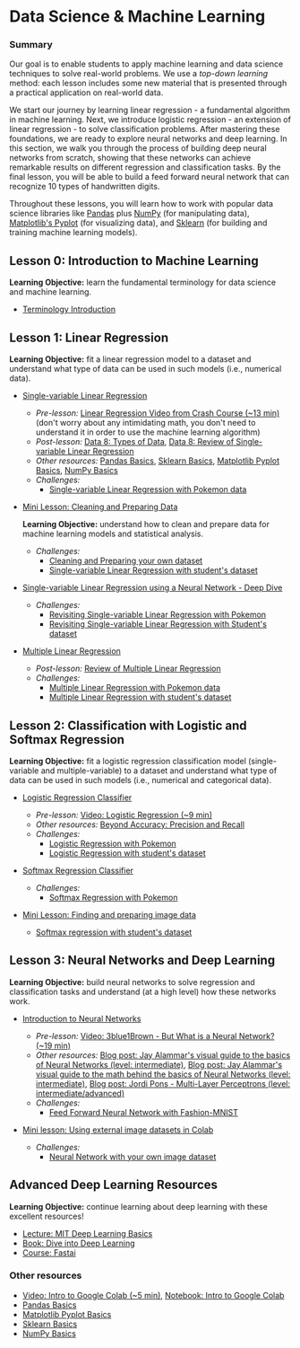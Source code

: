 # Data Science & Machine Learning

### Summary
Our goal is to enable students to apply machine learning and data science techniques to solve real-world problems. We use a *top-down learning* method: each lesson includes some new material that is presented through a practical application on real-world data.

We start our journey by learning linear regression - a fundamental algorithm in machine learning. Next, we introduce logistic regression - an extension of linear regression - to solve classification problems. After mastering these foundations, we are ready to explore neural networks and deep learning. In this section, we walk you through the process of building deep neural networks from scratch, showing that these networks can achieve remarkable results on different regression and classification tasks. By the final lesson, you will be able to build a feed forward neural network that can recognize 10 types of handwritten digits.

Throughout these lessons, you will learn how to work with popular data science libraries like [Pandas](../basics/Basic_Pandas_Functions_for_Data_Science.ipynb) plus [NumPy](../basics/Basics_NumPy.ipynb) (for manipulating data), [Matplotlib's Pyplot](../basics/Basic_Matplotlib_Pyplot.ipynb) (for visualizing data), and [Sklearn](../basics/Basics_Sklearn.ipynb) (for building and training machine learning models).


## Lesson 0: Introduction to Machine Learning
**Learning Objective:** learn the fundamental terminology for data science and machine learning.   
- [Terminology Introduction](https://github.com/BreakoutMentors/Data-Science-and-Machine-Learning/blob/master/machine_learning/lesson%200%20-%20machine%20learning/Intro_to_Machine_Learning.ipynb)


## Lesson 1: Linear Regression
**Learning Objective:** fit a linear regression model to a dataset and understand what type of data can be used in such models (i.e., numerical data).
- [Single-variable Linear Regression](https://github.com/BreakoutMentors/Data-Science-and-Machine-Learning/blob/master/machine_learning/lesson%201%20-%20linear%20regression/examples/simple-linear-regression.ipynb)
  - *Pre-lesson:* [Linear Regression Video from Crash Course (~13 min)](https://www.youtube.com/watch?v=WWqE7YHR4Jc&t=13s) (don't worry about any intimidating math, you don't need to understand it in order to use the machine learning algorithm)
  - *Post-lesson:* [Data 8: Types of Data](https://docs.google.com/presentation/d/1DIllYGoPGrhpS-2rKyEZOLJQgEcQrE3EqJX0Q-Ys2qA/edit#slide=id.g3f12e5cfb6_0_4), [Data 8: Review of Single-variable Linear Regression](https://docs.google.com/presentation/d/1TXu2sV9026yzy09uZmTdZSxayKR3ff4yixjbLmbbh-M/edit#slide=id.g30c77890ad_0_0)
  - *Other resources:* [Pandas Basics](https://github.com/krmiddlebrook/intro_to_graphing_in_python/blob/master/notebooks/Basic_Pandas_Functions_for_Data_Science.ipynb), [Sklearn Basics](https://github.com/krmiddlebrook/intro_to_graphing_in_python/blob/master/notebooks/Basics_Sklearn.ipynb), [Matplotlib Pyplot Basics](https://github.com/krmiddlebrook/intro_to_graphing_in_python/blob/master/notebooks/Basic_Matplotlib_Pyplot.ipynb), [NumPy Basics](../basics/Basics_NumPy.ipynb)
  - *Challenges:*
    - [Single-variable Linear Regression with Pokemon data](https://github.com/BreakoutMentors/Data-Science-and-Machine-Learning/blob/master/machine_learning/lesson%201%20-%20linear%20regression/challenges/simple-linear-regression.ipynb)

- [Mini Lesson: Cleaning and Preparing Data](https://github.com/BreakoutMentors/Data-Science-and-Machine-Learning/blob/master/machine_learning/mini_lessons/Cleaning_Data.ipynb)

  **Learning Objective:** understand how to clean and prepare data for machine learning models and statistical analysis.
    - *Challenges:*
      - [Cleaning and Preparing your own dataset](https://github.com/BreakoutMentors/Data-Science-and-Machine-Learning/blob/master/machine_learning/mini_lessons/cleaning_and_preparing_your_own_dataset.ipynb)
      - [Single-variable Linear Regression with student's dataset](https://github.com/BreakoutMentors/Data-Science-and-Machine-Learning/blob/master/machine_learning/lesson%201%20-%20linear%20regression/challenges/simple-linear-regression-2.ipynb)
- [Single-variable Linear Regression using a Neural Network - Deep Dive](https://github.com/BreakoutMentors/Data-Science-and-Machine-Learning/blob/master/machine_learning/lesson%201%20-%20linear%20regression/examples/linear-regression-deep-dive.ipynb)
  - *Challenges:*
    - [Revisiting Single-variable Linear Regression with Pokemon](https://github.com/BreakoutMentors/Data-Science-and-Machine-Learning/blob/master/machine_learning/lesson%201%20-%20linear%20regression/challenges/revisting-simple-linear-regression-pokemon.ipynb)
    - [Revisiting Single-variable Linear Regression with Student's dataset](https://github.com/BreakoutMentors/Data-Science-and-Machine-Learning/blob/master/machine_learning/lesson%201%20-%20linear%20regression/challenges/simple-linear-regression-2-revisited.ipynb)

- [Multiple Linear Regression](https://github.com/BreakoutMentors/Data-Science-and-Machine-Learning/blob/master/machine_learning/lesson%201%20-%20linear%20regression/examples/multiple-linear-regression.ipynb)
  - *Post-lesson:* [Review of Multiple Linear Regression](https://www.scribbr.com/statistics/multiple-linear-regression/)
  - *Challenges:*
    - [Multiple Linear Regression with Pokemon data](https://github.com/BreakoutMentors/Data-Science-and-Machine-Learning/blob/master/machine_learning/lesson%201%20-%20linear%20regression/challenges/multiple-linear-regression-pokemon.ipynb)
    - [Multiple Linear Regression with student's dataset](https://github.com/BreakoutMentors/Data-Science-and-Machine-Learning/blob/master/machine_learning/lesson%201%20-%20linear%20regression/challenges/multiple-linear-regression-2.ipynb)

## Lesson 2: Classification with Logistic and Softmax Regression
**Learning Objective:** fit a logistic regression classification model (single-variable and multiple-variable) to a dataset and
understand what type of data can be used in such models (i.e., numerical and categorical data).
- [Logistic Regression Classifier](https://github.com/BreakoutMentors/Data-Science-and-Machine-Learning/blob/master/machine_learning/lesson%202%20-%20logistic%20regression/logistic-regression.ipynb)
  - *Pre-lesson:* [Video: Logistic Regression (~9 min)](https://www.youtube.com/watch?v=yIYKR4sgzI8)
  - *Other resources:* [Beyond Accuracy: Precision and Recall](https://towardsdatascience.com/beyond-accuracy-precision-and-recall-3da06bea9f6c)
  - *Challenges:*
    - [Logistic Regression with Pokemon](https://github.com/BreakoutMentors/Data-Science-and-Machine-Learning/blob/master/machine_learning/lesson%202%20-%20logistic%20regression/challenges/logistic-regression-pokemon.ipynb)
    - [Logistic Regression with student's dataset](https://github.com/BreakoutMentors/Data-Science-and-Machine-Learning/blob/master/machine_learning/lesson%202%20-%20logistic%20regression/challenges/logistic-regression-2.ipynb)
- [Softmax Regression Classifier](https://github.com/BreakoutMentors/Data-Science-and-Machine-Learning/blob/master/machine_learning/lesson%202%20-%20logistic%20regression/softmax-regression.ipynb)
  - *Challenges:*
    - [Softmax Regression with Pokemon](https://github.com/BreakoutMentors/Data-Science-and-Machine-Learning/blob/master/machine_learning/lesson%202%20-%20logistic%20regression/challenges/softmax-regression-pokemon.ipynb)

- [Mini Lesson: Finding and preparing image data](https://github.com/BreakoutMentors/Data-Science-and-Machine-Learning/blob/master/machine_learning/mini_lessons/image_data.ipynb)
  - [Softmax regression with student's dataset](https://github.com/BreakoutMentors/Data-Science-and-Machine-Learning/blob/master/machine_learning/lesson%202%20-%20logistic%20regression/challenges/softmax-regression-2.ipynb)

## Lesson 3: Neural Networks and Deep Learning
**Learning Objective:** build neural networks to solve regression and classification tasks and understand (at a high level) how these networks work.
- [Introduction to Neural Networks](https://github.com/BreakoutMentors/Data-Science-and-Machine-Learning/blob/master/machine_learning/lesson%203%20-%20Neural%20Networks/intro-to-neural-networks.ipynb)
  - *Pre-lesson:* [Video: 3blue1Brown - But What is a Neural Network? (~19 min)](https://www.youtube.com/watch?v=aircAruvnKk)
  - *Other resources:* [Blog post: Jay Alammar's visual guide to the basics of Neural Networks (level: intermediate)](http://jalammar.github.io/visual-interactive-guide-basics-neural-networks/), [Blog post: Jay Alammar's visual guide to the math behind the basics of Neural Networks (level: intermediate)](https://jalammar.github.io/feedforward-neural-networks-visual-interactive/), [Blog post: Jordi Pons - Multi-Layer Perceptrons (level: intermediate/advanced)](http://www.jordipons.me/apps/teaching-materials/mlp.html)
  - *Challenges:*
    - [Feed Forward Neural Network with Fashion-MNIST](https://github.com/BreakoutMentors/Data-Science-and-Machine-Learning/blob/master/machine_learning/lesson%203%20-%20Neural%20Networks/challenges/neural_networks_1.ipynb)

- [Mini lesson: Using external image datasets in Colab](https://github.com/BreakoutMentors/Data-Science-and-Machine-Learning/blob/master/machine_learning/mini_lessons/external-datasets-in-colab.ipynb)
  - *Challenges:*
    - [Neural Network with your own image dataset](https://github.com/BreakoutMentors/Data-Science-and-Machine-Learning/blob/master/machine_learning/lesson%203%20-%20Neural%20Networks/challenges/neural_networks_own_data.ipynb)

## Advanced Deep Learning Resources
**Learning Objective:** continue learning about deep learning with these excellent resources!
- [Lecture: MIT Deep Learning Basics](https://www.youtube.com/watch?v=O5xeyoRL95U&list=PLrAXtmErZgOeiKm4sgNOknGvNjby9efdf)
- [Book: Dive into Deep Learning](https://d2l.ai/index.html)
- [Course: Fastai](https://course.fast.ai/)

### Other resources
- [Video: Intro to Google Colab (~5 min)](https://www.youtube.com/watch?v=inN8seMm7UI), [Notebook: Intro to Google Colab](https://colab.research.google.com/notebooks/welcome.ipynb#scrollTo=5fCEDCU_qrC0)
- [Pandas Basics](../basics/Basic_Pandas_Functions_for_Data_Science.ipynb)
- [Matplotlib Pyplot Basics](../basics/Basic_Matplotlib_Pyplot.ipynb)
- [Sklearn Basics](../basics/Basics_Sklearn.ipynb)
- [NumPy Basics](../basics/Basics_NumPy.ipynb)
